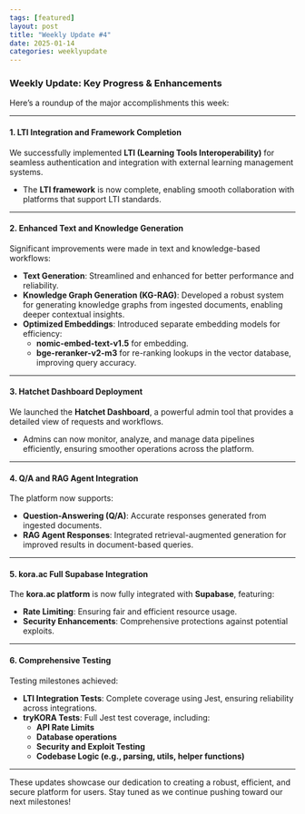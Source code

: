 ```yaml
---
tags: [featured]
layout: post  
title: "Weekly Update #4"  
date: 2025-01-14  
categories: weeklyupdate  
---
```


### Weekly Update: Key Progress & Enhancements  

Here’s a roundup of the major accomplishments this week:

---

#### **1. LTI Integration and Framework Completion**  
We successfully implemented **LTI (Learning Tools Interoperability)** for seamless authentication and integration with external learning management systems.  

- The **LTI framework** is now complete, enabling smooth collaboration with platforms that support LTI standards.  

---

#### **2. Enhanced Text and Knowledge Generation**  
Significant improvements were made in text and knowledge-based workflows:  

- **Text Generation**: Streamlined and enhanced for better performance and reliability.  
- **Knowledge Graph Generation (KG-RAG)**: Developed a robust system for generating knowledge graphs from ingested documents, enabling deeper contextual insights.  
- **Optimized Embeddings**: Introduced separate embedding models for efficiency:  
  - **nomic-embed-text-v1.5** for embedding.  
  - **bge-reranker-v2-m3** for re-ranking lookups in the vector database, improving query accuracy.  

---

#### **3. Hatchet Dashboard Deployment**  
We launched the **Hatchet Dashboard**, a powerful admin tool that provides a detailed view of requests and workflows.  

- Admins can now monitor, analyze, and manage data pipelines efficiently, ensuring smoother operations across the platform.  

---

#### **4. Q/A and RAG Agent Integration**  
The platform now supports:  

- **Question-Answering (Q/A)**: Accurate responses generated from ingested documents.  
- **RAG Agent Responses**: Integrated retrieval-augmented generation for improved results in document-based queries.  

---

#### **5. kora.ac Full Supabase Integration**  
The **kora.ac platform** is now fully integrated with **Supabase**, featuring:  

- **Rate Limiting**: Ensuring fair and efficient resource usage.  
- **Security Enhancements**: Comprehensive protections against potential exploits.  

---

#### **6. Comprehensive Testing**  
Testing milestones achieved:  

- **LTI Integration Tests**: Complete coverage using Jest, ensuring reliability across integrations.  
- **tryKORA Tests**: Full Jest test coverage, including:  
  - **API Rate Limits**  
  - **Database operations**  
  - **Security and Exploit Testing**  
  - **Codebase Logic (e.g., parsing, utils, helper functions)**  

---

These updates showcase our dedication to creating a robust, efficient, and secure platform for users. Stay tuned as we continue pushing toward our next milestones!  
